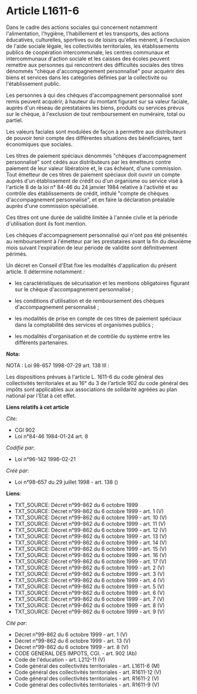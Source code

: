 # Article L1611-6

Dans le cadre des actions sociales qui concernent notamment l'alimentation, l'hygiène, l'habillement et les transports, des
actions éducatives, culturelles, sportives ou de loisirs qu'elles mènent, à l'exclusion de l'aide sociale légale, les
collectivités territoriales, les établissements publics de coopération intercommunale, les centres communaux et
intercommunaux d'action sociale et les caisses des écoles peuvent remettre aux personnes qui rencontrent des difficultés
sociales des titres dénommés "chèque d'accompagnement personnalisé" pour acquérir des biens et services dans les catégories
définies par la collectivité ou l'établissement public.

Les personnes à qui des chèques d'accompagnement personnalisé sont remis peuvent acquérir, à hauteur du montant figurant sur
sa valeur faciale, auprès d'un réseau de prestataires les biens, produits ou services prévus sur le chèque, à l'exclusion de
tout remboursement en numéraire, total ou partiel.

Les valeurs faciales sont modulées de façon à permettre aux distributeurs de pouvoir tenir compte des différentes situations
des bénéficiaires, tant économiques que sociales.

Les titres de paiement spéciaux dénommés "chèques d'accompagnement personnalisé" sont cédés aux distributeurs par les
émetteurs contre paiement de leur valeur libératoire et, le cas échéant, d'une commission. Tout émetteur de ces titres de
paiement spéciaux doit ouvrir un compte auprès d'un établissement de crédit ou d'un organisme ou service visé à l'article 8
de la loi n° 84-46 du 24 janvier 1984 relative à l'activité et au contrôle des établissements de crédit, intitulé "compte de
chèques d'accompagnement personnalisé", et en faire la déclaration préalable auprès d'une commission spécialisée.

Ces titres ont une durée de validité limitée à l'année civile et la période d'utilisation dont ils font mention.

Les chèques d'accompagnement personnalisé qui n'ont pas été présentés au remboursement à l'émetteur par les prestataires
avant la fin du deuxième mois suivant l'expiration de leur période de validité sont définitivement périmés.

Un décret en Conseil d'Etat fixe les modalités d'application du présent article. Il détermine notamment :

- les caractéristiques de sécurisation et les mentions obligatoires figurant sur le chèque d'accompagnement personnalisé ;

- les conditions d'utilisation et de remboursement des chèques d'accompagnement personnalisé ;

- les modalités de prise en compte de ces titres de paiement spéciaux dans la comptabilité des services et organismes
publics ;

- les modalités d'organisation et de contrôle du système entre les différents partenaires.

**Nota:**

NOTA : Loi 98-657 1998-07-29 art. 138 III :

Les dispositions prévues à l'article L. 1611-6 du code général des collectivités territoriales et au 16° du 3 de l'article
902 du code général des impôts sont applicables aux associations de solidarité agréées au plan national par l'Etat à cet
effet.

**Liens relatifs à cet article**

_Cite_:

  - CGI 902
  - Loi n°84-46 1984-01-24 art. 8

_Codifié par_:

  - Loi n°96-142 1996-02-21

_Créé par_:

  - Loi n°98-657 du 29 juillet 1998 - art. 138 ()

**Liens**:

  - TXT_SOURCE: Décret n°99-862 du 6 octobre 1999
  - TXT_SOURCE: Décret n°99-862 du 6 octobre 1999 - art. 1 (V)
  - TXT_SOURCE: Décret n°99-862 du 6 octobre 1999 - art. 10 (V)
  - TXT_SOURCE: Décret n°99-862 du 6 octobre 1999 - art. 11 (V)
  - TXT_SOURCE: Décret n°99-862 du 6 octobre 1999 - art. 12 (V)
  - TXT_SOURCE: Décret n°99-862 du 6 octobre 1999 - art. 13 (V)
  - TXT_SOURCE: Décret n°99-862 du 6 octobre 1999 - art. 14 (V)
  - TXT_SOURCE: Décret n°99-862 du 6 octobre 1999 - art. 15 (V)
  - TXT_SOURCE: Décret n°99-862 du 6 octobre 1999 - art. 16 (V)
  - TXT_SOURCE: Décret n°99-862 du 6 octobre 1999 - art. 17 (V)
  - TXT_SOURCE: Décret n°99-862 du 6 octobre 1999 - art. 2 (V)
  - TXT_SOURCE: Décret n°99-862 du 6 octobre 1999 - art. 3 (V)
  - TXT_SOURCE: Décret n°99-862 du 6 octobre 1999 - art. 4 (V)
  - TXT_SOURCE: Décret n°99-862 du 6 octobre 1999 - art. 5 (V)
  - TXT_SOURCE: Décret n°99-862 du 6 octobre 1999 - art. 6 (V)
  - TXT_SOURCE: Décret n°99-862 du 6 octobre 1999 - art. 7 (V)
  - TXT_SOURCE: Décret n°99-862 du 6 octobre 1999 - art. 8 (V)
  - TXT_SOURCE: Décret n°99-862 du 6 octobre 1999 - art. 9 (V)

_Cité par_:

  - Décret n°99-862 du 6 octobre 1999 - art. 1 (V)
  - Décret n°99-862 du 6 octobre 1999 - art. 13 (V)
  - Décret n°99-862 du 6 octobre 1999 - art. 8 (V)
  - CODE GENERAL DES IMPOTS, CGI. - art. 902 (Ab)
  - Code de l'éducation - art. L212-11 (V)
  - Code général des collectivités territoriales - art. L1611-6 (M)
  - Code général des collectivités territoriales - art. R1611-12 (V)
  - Code général des collectivités territoriales - art. R1611-2 (V)
  - Code général des collectivités territoriales - art. R1611-9 (V)
